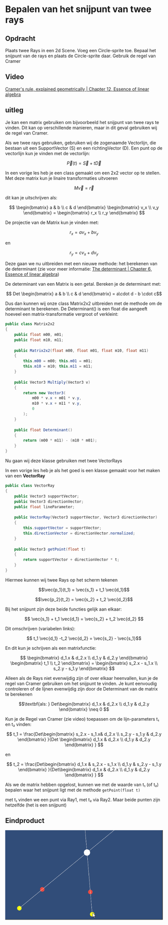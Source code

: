 # Bepalen van het snijpunt van twee rays

## Opdracht

Plaats twee Rays in een 2d Scene. Voeg een Circle-sprite toe. Bepaal het snijpunt van de rays en plaats de Circle-sprite daar. Gebruik de regel van Cramer


## Video

<a href="https://www.youtube.com/watch?v=jBsC34PxzoM&list=PLZHQObOWTQDPD3MizzM2xVFitgF8hE_ab&index=12" target="_blank">Cramer's rule, explained geometrically | Chapter 12, Essence of linear algebra</a>

## uitleg

Je kan een matrix gebruiken om bijvoorbeeld het snijpunt van twee rays te vinden. Dit kan op verschillende manieren, maar in dit geval gebruiken wij de regel van Cramer. 

Als we twee rays gebruiken, gebruiken wij de zogenaamde Vectorlijn, die bestaan uit een SupportVector (S) en een richtingVector (D). Een punt op de vectorlijn kun je vinden met de vectorlijn:

$$ \vec{P}(t) = \vec{S} + t \vec{D} $$


In een vorige les heb je een class gemaakt om een 2x2 vector op te stellen. Met deze matrix kun je linaire transformaties uitvoeren

$$ M\vec{v} = \vec{r}
$$

dit kan je uitschrijven als:

$$ \begin{bmatrix}
    a & b \\
    c & d
\end{bmatrix} 
\begin{bmatrix}
    v_x \\
    v_y
\end{bmatrix} = 
\begin{bmatrix}
    r_x \\
    r_y
\end{bmatrix} 
$$

De projectie van de Matrix kun je vinden met:

$$ r_x = a v_x + b v_y$$

en 

$$ r_y = c v_x + d v_y$$

Deze gaan we nu uitbreiden met een nieuwe methode: het berekenen van de determinant (zie voor meer informatie:
<a href="https://www.youtube.com/watch?v=Ip3X9LOh2dk&list=PLZHQObOWTQDPD3MizzM2xVFitgF8hE_ab&index=6" target="_blank" > The determinant | Chapter 6, Essence of linear algebra</a>)

De determinant van een Matrix is een getal. Bereken je de determinant met:

$$ Det \begin{bmatrix}
    a & b \\
    c & d
\end{bmatrix} = a\cdot d - b \cdot c$$


Dus dan kunnen wij onze class Matrix2x2 uitbreiden met de methode om de determinant te berekenen. De Determinant() is een float die aangeeft hoeveel een matrix-transformatie vergroot of verkleint:

````csharp
public class Matrix2x2
{
    public float m00, m01;
    public float m10, m11;

    public Matrix2x2(float m00, float m01, float m10, float m11)
    {
        this.m00 = m00; this.m01 = m01;
        this.m10 = m10; this.m11 = m11;
    }

    public Vector3 Multiply(Vector3 v)
    {
        return new Vector3(
            m00 * v.x + m01 * v.y,
            m10 * v.x + m11 * v.y,
            0
        );
    }

    public float Determinant()
    {
        return (m00 * m11) - (m10 * m01);
    }
}
````
Nu gaan wij deze klasse gebruiken met twee VectorRays


In een vorige les heb je als het goed is een klasse gemaakt voor het maken van een **VectorRay**

````csharp
public class VectorRay
{
    public Vector3 supportVector;
    public Vector3 directionVector;
    public float lineParameter;

    public VectorRay(Vector3 supportVector, Vector3 directionVector)
    {
        this.supportVector = supportVector;
        this.directionVector = directionVector.normalized;
    }

    public Vector3 getPoint(float t)
    {
        return supportVector + directionVector * t;
    }
}
````

Hiermee kunnen wij twee Rays op het scherm tekenen

$$\vec{p_1}(t_1) = \vec{s_1} + t_1 \vec{d_1}$$

$$\vec{p_2}(t_2) = \vec{s_2} + t_2 \vec{d_2}$$

Bij het snijpunt zijn deze beide functies gelijk aan elkaar:

$$ \vec{s_1} + t_1 \vec{d_1} = \vec{s_2} + t_2 \vec{d_2} $$

Dit omschrijven (variabelen links):

$$   t_1 \vec{d_1} -t_2 \vec{d_2} = \vec{s_2}  - \vec{s_1}$$

En dit kun je schrijven als een matrixfunctie:

$$
\begin{bmatrix}
d_1.x & d_2.x \\
d_1.y & d_2.y 
\end{bmatrix} 
\begin{bmatrix}
    t_1 \\
    t_2
\end{bmatrix} = 
\begin{bmatrix}
   s_2.x - s_1.x \\
    s_2.y - s_1.y
\end{bmatrix}
$$

Alleen als de Rays niet evenwijdig zijn of over elkaar heenvallen, kun je de regel van Cramer gebruiken om het snijpunt te vinden. Je kunt eenvoudig controleren of de lijnen evenwijdig zijn door de Determinant van de matrix te berekenen

$$\textbf{als: } Det\begin{bmatrix} 
d_1.x & d_2.x \\
d_1.y & d_2.y 
\end{bmatrix} \neq 0 $$

Kun je de Regel van Cramer (zie video) toepassen om de lijn-parameters t₁ en t₂ vinden:

$$ t_1 = \frac{Det\begin{bmatrix}
s_2.x - s_1.x& d_2.x \\
s_2.y - s_1.y & d_2.y 
\end{bmatrix} 
}{Det \begin{bmatrix}
d_1.x & d_2.x \\
d_1.y & d_2.y 
\end{bmatrix} 
} 
$$

en 

$$ t_2 = \frac{Det\begin{bmatrix}
d_1.x & s_2.x - s_1.x \\
 d_1.y & s_2.y - s_1.y  
\end{bmatrix} 
}{Det\begin{bmatrix}
d_1.x & d_2.x \\
d_1.y & d_2.y 
\end{bmatrix} 
} 
$$

Als we de matrix hebben opgelost, kunnen we met de waarde van t₁ (of t₂) bepalen waar het snijpunt ligt met de methode ````getPoint(float t)```` 

met t₁ vinden we een punt via Ray1, met t₂ via Ray2. Maar beide punten zijn hetzelfde (het is een snijpunt)

## Eindproduct
<img src="images/snijpuntRays.gif">
